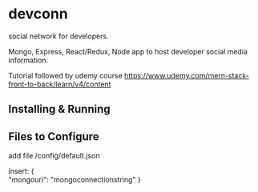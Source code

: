 # devconn

social network for developers.

Mongo, Express, React/Redux, Node app to host developer social media information.

Tutorial followed by udemy course
https://www.udemy.com/mern-stack-front-to-back/learn/v4/content

## Installing & Running


## Files to Configure

add file /config/default.json

insert:
{   
    "mongouri": "mongoconnectionstring"
}


